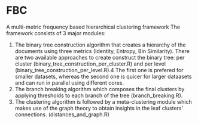 # FBC
A multi-metric frequency based hierarchical clustering framework
The framework consists of 3 major modules:
1) The binary tree construction algorithm that creates a hierarchy of the documents using three metrics (Identity, Entropy, Bin Similarity).
There are two available approaches to create construct the binary tree: per cluster (binary_tree_construction_per_cluster.R) and per level (binary_tree_construction_per_level.R).4
The first one is prefered for smaller datasets, whereas the second one is quicer for larger dataasets and can run in parallel using different cores.
2) The branch breaking algorithm which composes the final clusters by applying thresholds to each branch of the tree (branch_breaking.R).
3) The clustering algorithm is followed by a meta-clustering module which makes use of the graph theory to obtain insights in the leaf clusters' connections. (distances_and_graph.R)